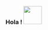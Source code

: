 ### Hola ! <img src="https://c.tenor.com/pvFJwncehzIAAAAC/hello-there-private-from-penguins-of-madagascar.gif" width="50px">
